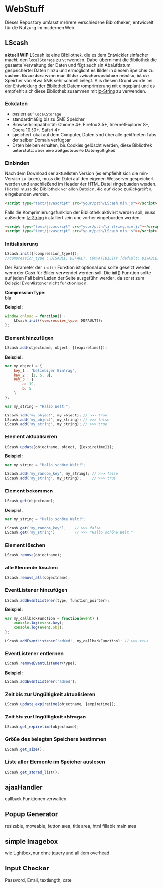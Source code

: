 # WebStuff
Dieses Repository umfasst mehrere verschiedene Bibliotheken, entwickelt für die Nutzung im modernen Web.

## LScash
**aktuell WIP** LScash ist eine Blibliothek, die es dem Entwickler einfacher macht, den ```localStorage``` zu verwenden. Dabei übernimmt die Bibilothek die gesamte Verwaltung der Daten und fügt auch ein Abalufdatum gespeicherter Daten hinzu und ermöglicht es Bilder in diesem Speicher zu cashen. Besonders wenn man Bilder zwischenspeichern möchte, ist der Speicher von etwa 5MB sehr schnell belegt. Aus diesem Grund wurde bei der Entwicklung der Bibilothek Datemkomprimierung mit eingeplant und es empfiehlt sich diese Bibliothek zusammen mit [lz-String](https://github.com/pieroxy/lz-string) zu verwenden.

### Eckdaten
- basiert auf ```localStorage```
- standardmäßig bis zu 5MB Speicher
- Browserkompatibilität: Chrome 4+, Firefox 3.5+, InternetExplorer 8+, Opera 10.50+, Safari 4+
- speichert lokal auf dem Computer, Daten sind über alle geöffneten Tabs der selben Domain verfügbar
- Daten bleiben erhalten, bis Cookies gelöscht werden, diese Bibliothek unterstützt aber eine zeitgesteuerte Datengültigkeit

### Einbinden
Nach dem Download der aktuellsten Version (es empfiehlt sich die min-Version zu laden), muss die Datei auf den eigenen Webserver gespeichert werden und anschließend im Header der HTML Datei eingebunden werden. Hierbei muss die Bibliothek vor allen Dateien, die auf diese zurückgreifen, eingebunden werden.

```html
<script type="text/javascript" src="your/path/LScash.min.js"></script>
```

Falls die Komprimierungsfunktion der Bibliothek aktiviert werden soll, muss außerdem [lz-String](https://github.com/pieroxy/lz-string) installiert sein und vorher eingebunden werden.

```html
<script type="text/javascript" src="your/path/lz-string.min.js"></script>
<script type="text/javascript" src="your/path/LScash.min.js"></script>
```

### Initialisierung
```js
LScash.init({[compression_type]});
//compression_type : DISABLE, DEFAULT, COMPATIBILITY [default: DISABLE]
```
Der Parameter der ```init()``` Funktion ist optional und sollte gesetzt werden, wenn der Cash für Bilder verwendet werden soll. Die init() Funktion sollte auf jeden Fall beim Laden der Seite ausgeführt werden, da sonst zum Beispiel Eventlistener nicht funktionieren.

**Compression Type:**<br>
bla

**Beispiel:**
```js
window.onload = function() {
    LScash.init({compression_type: DEFAULT});
};
```

### Element hinzufügen
```js
LScash.add(objectname, object, {[expiretime]});
```

**Beispiel:**
```js
var my_object = {
    key_1 : "beliebiger Eintrag",
    key_2 : [1, 5, 8],
    key_3 : {
        a: 19,
        b: 5
    }
};

var my_string = "Hallo Welt!";

LScash.add('my_object', my_object); // >>> true
LScash.add('my_object', my_string); // >>> false
LScash.add('my_string', my_string); // >>> true
```

### Element aktualisieren
```js
LScash.update(objectname, object, {[expiretime]});
```

**Beispiel:**
```js
var my_string = "Hallo schöne Welt!";

LScash.add('my_random_key', my_string); // >>> false
LScash.add('my_string', my_string);     // >>> true
```

### Element bekommen
```js
LScash.get(objectname);
```

**Beispiel:**
```js
var my_string = "Hallo schöne Welt!";

LScash.get('my_random_key');    // >>> false
LScash.get('my_string')         // >>> "Hallo schöne Welt!"
```

### Element löschen
```js
LScash.remove(objectname);
```

### alle Elemente löschen
```js
LScash.remove_all(objectname);
```

### EventListener hinzufügen
```js
LScash.addEventListener(type, function_pointer);
```

**Beispiel:**
```js
var my_callbackFunction = function(event) {
    console.log(event.key);
    console.log(event.obj);
};

LScash.addEventListener('added', my_callbackFunction); // >>> true
```

### EventListener entfernen
```js
LScash.removeEventListener(type);
```

**Beispiel:**
```js
LScash.addEventListener('added');
```

### Zeit bis zur Ungültigkeit aktualisieren
```js
LScash.update_expiretime(objectname, {expiretime});
```

### Zeit bis zur Ungültigkeit abfragen
```js
LScash.get_expiretime(objectname);
```

### Größe des belegten Speichers bestimmen
```js
LScash.get_size();
```

### Liste aller Elemente im Speicher auslesen
```js
LScash.get_stored_list();
```


## ajaxHandler
callback Funktionen verwalten

## Popup Generator
resizable, moveable, button area, title area, html fillable main area

## simple Imagebox
wie Lightbox, nur ohne jquery und all dem overhead

## Input Checker
Password, Email, textlength, date

